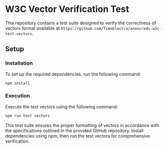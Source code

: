 # W3C Vector Verification Test
This repository contains a test suite designed to verify the correctness of vectors format available at `https://github.com/TimoGlastra/anoncreds-w3c-test-vectors`.

## Setup
### Installation
To set up the required dependencies, run the following command:

```js
npm install
```

### Execution
Execute the test vectors using the following command:

```js
npm run test-vectors
```

This test suite ensures the proper formatting of vectors in accordance with the specifications outlined in the provided GitHub repository. Install dependencies using npm, then run the test vectors for comprehensive verification.
